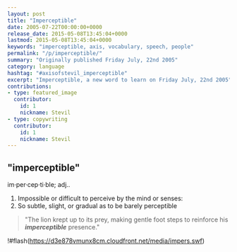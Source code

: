```yaml
---
layout: post
title: "Imperceptible"
date: 2005-07-22T00:00:00+0000
release_date: 2015-05-08T13:45:04+0000
lastmod: 2015-05-08T13:45:04+0000
keywords: "imperceptible, axis, vocabulary, speech, people"
permalink: "/p/imperceptible/"
summary: "Originally published Friday July, 22nd 2005"
category: language
hashtag: "#axisofstevil_imperceptible"
excerpt: "Imperceptible, a new word to learn on Friday July, 22nd 2005"
contributions:
- type: featured_image
  contributor:
    id: 1
    nickname: Stevil
- type: copywriting
  contributor:
    id: 1
    nickname: Stevil
---
```


## "imperceptible" ##

im·per·cep·ti·ble; adj..

1. Impossible or difficult to perceive by the mind or senses:
2. So subtle, slight, or gradual as to be barely perceptible
 
> "The lion krept up to its prey, making gentle foot steps to reinforce his ***imperceptible*** presence."

!#flash(https://d3e878vmunx8cm.cloudfront.net/media/impers.swf)
